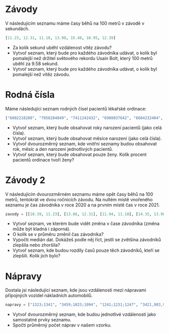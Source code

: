 # Závody

V následujícím seznamu máme časy běhů na 100 metrů v závodě v sekundách.

```py
[11.23, 12.31, 11.18, 13.98, 15.48, 10.95, 12.39]
```

* Za kolik sekund uběhl vzdálenost vítěz závodu?
* Vytvoř seznam, který bude pro každého závodníka udávat, o kolik byl pomalejší než držitel světového rekordu Usain Bolt, který 100 metrů uběhl za 9.58 sekund.
* Vytvoř seznam, který bude pro každého závodníka udávat, o kolik byl pomalejší než vítěz závodu.

# Rodná čísla

Máme následující seznam rodných čísel pacientů lékařské ordinace:

```py
["6802218280", "7058284849", "7411242432", "6908037642", "6604232404", "7904017748", "9154056219", "9462207975"]
```

* Vytvoř seznam, který bude obsahovat roky narození pacientů (jako celá čísla).
* Vytvoř seznam, který bude obsahovat měsíce narození (jako celá čísla).
* Vytvoř dvourozměrný seznam, kde vnitřní seznamy budou obsahovat rok, měsíc a den narození jednotlivých pacientů.
* Vytvoř seznam, který bude obsahovat pouze ženy. Kolik procent pacientů ordinace tvoří ženy?

# Závody 2

V následujícím dvourozměrném seznamu máme opět časy běhů na 100 metrů, tentokrát ve dvou ročnících závodu. Na nultém místě vnořeného seznamu je čas závodníka v roce 2020 a na prvním místě čas v roce 2021.

```py
zavody = [[10.39, 11.23], [13.86, 12.31], [11.94, 11.18], [14.35, 13.98], [12.64, 15.48], [11.24, 10.95], [13.37, 12.39]]
```

* Vytvoř seznam, ve kterém bude vidět změna v čase závodníka (změna může být kladná i záporná).
* O kolik se v průměru změnil čas závodníka?
* Vypočti medián dat. Dokážeš podle něj říct, jestli se zvětšina závodníků zlepšíla nebo zhoršila?
* Vytvoř seznam, kde budou rozdíly časů pouze těch závodníků, kteří se zlepšili. Kolik jich bylo?

# Nápravy

Dostala jsi následující seznam, kde jsou vzdálenosti mezi nápravami přípojných vozidel nákladních automobilů.

```py
napravy = ["1323;1341", "3459;1023;1094", "1241;1231;1247", "3421,983,956,954", "3981"]
```

* Vytvoř dvourozměrný seznam, kde budou jednotlivé vzdálenosti jako samostatné prvky seznamu.
* Spočti průměrný počet náprav v našem vzorku.
